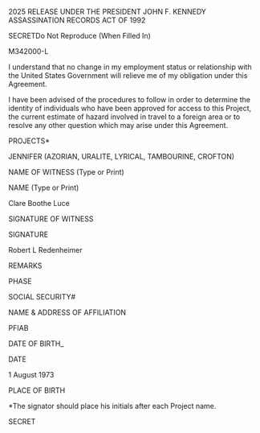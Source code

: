 2025 RELEASE UNDER THE PRESIDENT JOHN F. KENNEDY ASSASSINATION RECORDS ACT OF 1992

SECRETDo Not Reproduce
(When Filled In)

M342000-L

I understand that no change in my employment status or relationship with the United States Government will relieve me of my obligation under this Agreement.

I have been advised of the procedures to follow in order to determine the identity of individuals who have been approved for access to this Project, the current estimate of hazard involved in travel to a foreign area or to resolve any other question which may arise under this Agreement.

PROJECTS*

JENNIFER (AZORIAN, URALITE, LYRICAL, TAMBOURINE, CROFTON)

NAME OF WITNESS (Type or Print)

NAME (Type or Print)

Clare Boothe Luce

SIGNATURE OF WITNESS

SIGNATURE

Robert L Redenheimer

REMARKS

PHASE

SOCIAL SECURITY#

NAME & ADDRESS OF AFFILIATION

PFIAB

DATE OF BIRTH_

DATE

1 August 1973

PLACE OF BIRTH

*The signator should place his initials after each Project name.

SECRET

